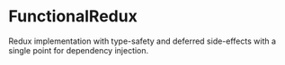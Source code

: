 # FunctionalRedux
Redux implementation with type-safety and deferred side-effects with a single point for dependency injection.
